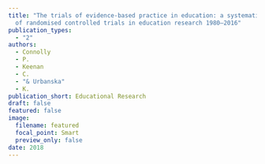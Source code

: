 ```yaml
---
title: "The trials of evidence-based practice in education: a systematic review
  of randomised controlled trials in education research 1980–2016"
publication_types:
  - "2"
authors:
  - Connolly
  - P.
  - Keenan
  - C.
  - "& Urbanska"
  - K.
publication_short: Educational Research
draft: false
featured: false
image:
  filename: featured
  focal_point: Smart
  preview_only: false
date: 2018
---
```

